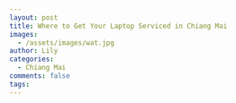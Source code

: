 ```yaml
---
layout: post
title: Where to Get Your Laptop Serviced in Chiang Mai
images:
  - /assets/images/wat.jpg
author: Lily
categories:
  - Chiang Mai
comments: false
tags:
---
```


